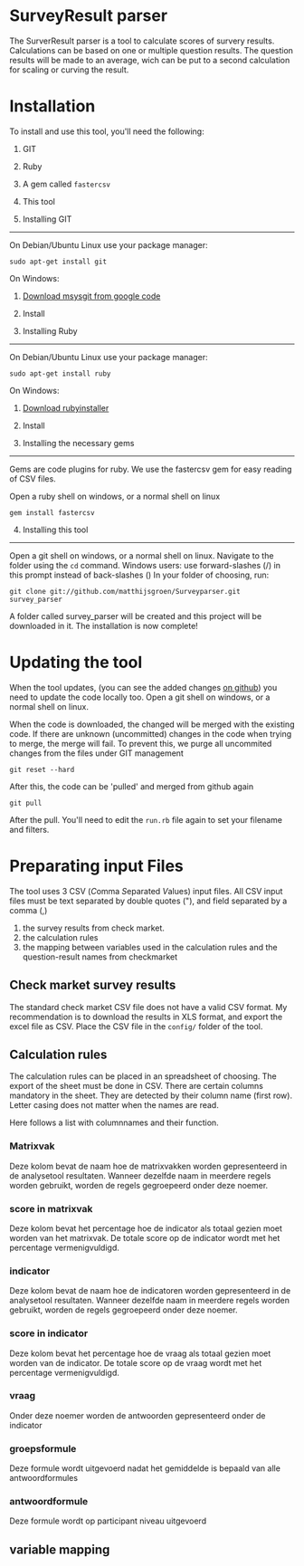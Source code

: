 SurveyResult parser
===================

The SurverResult parser is a tool to calculate scores of survery results. Calculations can be based on one or multiple question results.
The question results will be made to an average, wich can be put to a second calculation for scaling or curving the result.

Installation
============
To install and use this tool, you'll need the following:
1.	GIT
2.	Ruby
3.	A gem called `fastercsv`
4.	This tool

1. Installing GIT
-----------------
On Debian/Ubuntu Linux use your package manager:

	sudo apt-get install git

On Windows:
1.	[Download msysgit from google code](http://code.google.com/p/msysgit/)
2.	Install

2. Installing Ruby
------------------
On Debian/Ubuntu Linux use your package manager:

	sudo apt-get install ruby

On Windows:
1.	[Download rubyinstaller](http://rubyinstaller.org/)
2.	Install

3. Installing the necessary gems
--------------------------------
Gems are code plugins for ruby. We use the fastercsv gem for easy reading of CSV files.

Open a ruby shell on windows, or a normal shell on linux

	gem install fastercsv
	
4. Installing this tool
-----------------------
Open a git shell on windows, or a normal shell on linux.
Navigate to the folder using the `cd` command. Windows users: use forward-slashes (/) in this prompt instead of back-slashes (\)
In your folder of choosing, run:

	git clone git://github.com/matthijsgroen/Surveyparser.git survey_parser

A folder called survey_parser will be created and this project will be downloaded in it.
The installation is now complete!

Updating the tool
=================
When the tool updates, (you can see the added changes [on github](http://github.com/matthijsgroen/Surveyparser/commits/master)) you need to update the code locally too.
Open a git shell on windows, or a normal shell on linux.

When the code is downloaded, the changed will be merged with the existing code. If there are unknown (uncommitted) changes in the code when trying to merge, the merge will fail. To prevent this, we purge all uncommited changes from the files under GIT management

	git reset --hard

After this, the code can be 'pulled' and merged from github again

	git pull
	
After the pull. You'll need to edit the `run.rb` file again to set your filename and filters.

Preparating input Files
=======================
The tool uses 3 CSV (*C*omma *S*eparated *V*alues) input files.
All CSV input files must be text separated by double quotes ("), and field separated by a comma (,)
 1. the survey results from check market.
 2. the calculation rules
 3. the mapping between variables used in the calculation rules and the question-result names from checkmarket

Check market survey results
---------------------------
The standard check market CSV file does not have a valid CSV format. My recommendation is to download the results in XLS format, and export the excel file as CSV. Place the CSV file in the `config/` folder of the tool.

Calculation rules 
-----------------
The calculation rules can be placed in an spreadsheet of choosing. The export of the sheet must be done in CSV. There are certain columns mandatory in the sheet. They are detected by their column name (first row). Letter casing does not matter when the names are read.

Here follows a list with columnnames and their function.

### Matrixvak	
Deze kolom bevat de naam hoe de matrixvakken worden gepresenteerd in de analysetool resultaten. Wanneer dezelfde naam in meerdere regels worden gebruikt, worden de regels gegroepeerd onder deze noemer.

### score in matrixvak	
Deze kolom bevat het percentage hoe de indicator als totaal gezien moet worden van het matrixvak. De totale score op de indicator wordt met het percentage vermenigvuldigd.

### indicator	
Deze kolom bevat de naam hoe de indicatoren worden gepresenteerd in de analysetool resultaten. Wanneer dezelfde naam in meerdere regels worden gebruikt, worden de regels gegroepeerd onder deze noemer.

### score in indicator
Deze kolom bevat het percentage hoe de vraag als totaal gezien moet worden van de indicator. De totale score op de vraag wordt met het percentage vermenigvuldigd.

### vraag
Onder deze noemer worden de antwoorden gepresenteerd onder de indicator

### groepsformule	
Deze formule wordt uitgevoerd nadat het gemiddelde is bepaald van alle antwoordformules

### antwoordformule	
Deze formule wordt op participant niveau uitgevoerd

variable mapping
----------------


